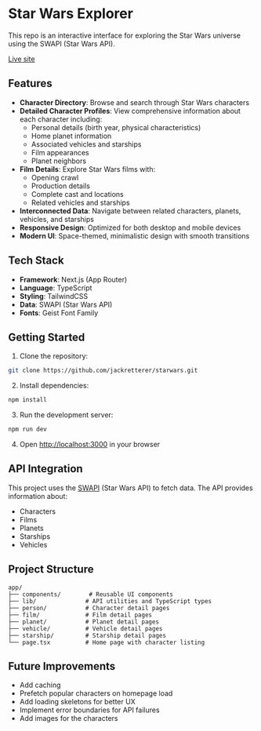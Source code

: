 # Star Wars Explorer

This repo is an interactive interface for exploring the Star Wars universe using the SWAPI (Star Wars API).

[Live site](https://starwars-nine-pearl.vercel.app/)

## Features

- **Character Directory**: Browse and search through Star Wars characters
- **Detailed Character Profiles**: View comprehensive information about each character including:
  - Personal details (birth year, physical characteristics)
  - Home planet information
  - Associated vehicles and starships
  - Film appearances
  - Planet neighbors
- **Film Details**: Explore Star Wars films with:
  - Opening crawl
  - Production details
  - Complete cast and locations
  - Related vehicles and starships
- **Interconnected Data**: Navigate between related characters, planets, vehicles, and starships
- **Responsive Design**: Optimized for both desktop and mobile devices
- **Modern UI**: Space-themed, minimalistic design with smooth transitions

## Tech Stack

- **Framework**: Next.js (App Router)
- **Language**: TypeScript
- **Styling**: TailwindCSS
- **Data**: SWAPI (Star Wars API)
- **Fonts**: Geist Font Family

## Getting Started

1. Clone the repository:

```bash
git clone https://github.com/jackretterer/starwars.git
```

2. Install dependencies:

```bash
npm install
```

3. Run the development server:

```bash
npm run dev
```

4. Open [http://localhost:3000](http://localhost:3000) in your browser

## API Integration

This project uses the [SWAPI](https://swapi.dev/) (Star Wars API) to fetch data. The API provides information about:
- Characters
- Films
- Planets
- Starships
- Vehicles

## Project Structure

```
app/
├── components/        # Reusable UI components
├── lib/              # API utilities and TypeScript types
├── person/           # Character detail pages
├── film/             # Film detail pages
├── planet/           # Planet detail pages
├── vehicle/          # Vehicle detail pages
├── starship/         # Starship detail pages
└── page.tsx          # Home page with character listing
```

## Future Improvements

- Add caching
- Prefetch popular characters on homepage load
- Add loading skeletons for better UX
- Implement error boundaries for API failures
- Add images for the characters